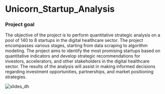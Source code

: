 # Unicorn_Startup_Analysis

### Project goal
The objective of the project is to perform quantitative strategic analysis on a pool of 140 to 8 startups in the digital healthcare sector. The project encompasses various stages, starting from data scraping to algorithm modeling. The project aims to identify the most promising startups based on quantitative indicators and develop strategic recommendations for investors, accelerators, and other stakeholders in the digital healthcare sector. The results of the analysis will assist in making informed decisions regarding investment opportunities, partnerships, and market positioning strategies.

![slides_dh](https://github.com/M-ballabio1/Unicorn_Startup_Analysis/assets/78934727/d0de3b67-0cda-48fe-95f5-427e922c10c1)
